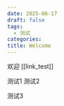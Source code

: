 ```yaml
---
date: 2025-06-17
draft: false
tags:
  - 测试
categories: 
title: Welcome
---
```

欢迎
[[link_test]]

测试1
测试2

测试3